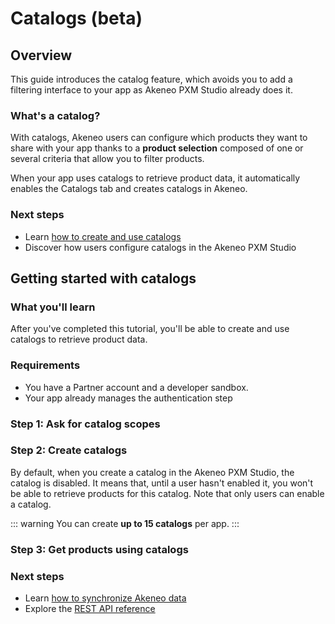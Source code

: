 # Catalogs (beta)

## Overview

<!-- TODO -->

This guide introduces the catalog feature, which avoids you to add a filtering interface to your app as Akeneo PXM Studio already does it.

### What's a catalog?

With catalogs, Akeneo users can configure which products they want to share with your app thanks to a **product selection** composed of one or several criteria that allow you to filter products. 

When your app uses catalogs to retrieve product data, it automatically enables the Catalogs tab and creates catalogs in Akeneo.

<!-- image catalog list -->

### Next steps

- Learn [how to create and use catalogs](/apps/catalogs.html#getting-started-with-catalogs)
- Discover how users configure catalogs in the Akeneo PXM Studio <!-- TODO Add link -->

## Getting started with catalogs

<!-- `Add an introduction` -->

### What you'll learn

After you've completed this tutorial, you'll be able to create and use catalogs to retrieve product data.

### Requirements

- You have a Partner account and a developer sandbox.
- Your app already manages the authentication step

### Step 1: Ask for catalog scopes

<!-- TODO -->

### Step 2: Create catalogs

<!-- TODO -->

By default, when you create a catalog in the Akeneo PXM Studio, the catalog is disabled. It means that, until a user hasn't enabled it, you won't be able to retrieve products for this catalog. Note that only users can enable a catalog. 

::: warning
You can create **up to 15 catalogs** per app.
::: 

### Step 3: Get products using catalogs

<!-- TODO -->

### Next steps
- Learn [how to synchronize Akeneo data](/getting-started/synchronize-pim-products-6x/welcome.html)
- Explore the [REST API reference](/api-reference-index.html) 
